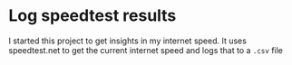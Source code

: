# Log speedtest results

I started this project to get insights in my internet speed. It uses 
speedtest.net to get the current internet speed and logs that to a `.csv` file
